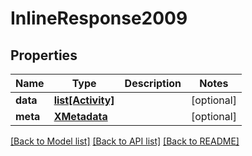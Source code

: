 # InlineResponse2009

## Properties
Name | Type | Description | Notes
------------ | ------------- | ------------- | -------------
**data** | [**list[Activity]**](Activity.md) |  | [optional] 
**meta** | [**XMetadata**](XMetadata.md) |  | [optional] 

[[Back to Model list]](../README.md#documentation-for-models) [[Back to API list]](../README.md#documentation-for-api-endpoints) [[Back to README]](../README.md)

